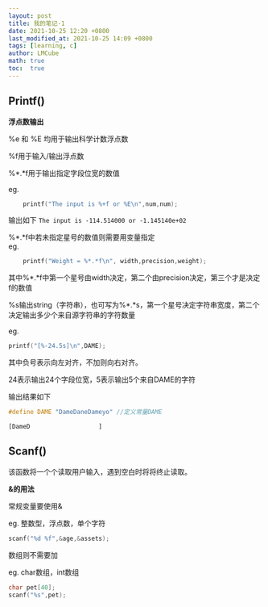 ```yaml
---
layout: post
title: 我的笔记-1
date: 2021-10-25 12:20 +0800
last_modified_at: 2021-10-25 14:09 +0800
tags: [learning, c]
author: LMCube
math: true
toc:  true
---
```

## Printf()

**浮点数输出**

%e 和 %E 均用于输出科学计数浮点数  

%f用于输入/输出浮点数  

%\*.\*f用于输出指定字段位宽的数值  

eg.  

```c
    printf("The input is %+f or %E\n",num,num);
```
输出如下 
`The input is -114.514000 or -1.145140e+02`

%\*.\*f中若未指定星号的数值则需要用变量指定  
eg.

```c
    printf("Weight = %*.*f\n", width,precision,weight);
```

其中%\*.\*f中第一个星号由width决定，第二个由precision决定，第三个才是决定f的数值

  

%s输出string（字符串），也可写为%\*.\*s，第一个星号决定字符串宽度，第二个决定输出多少个来自源字符串的字符数量

eg.



```c
printf("[%-24.5s]\n",DAME);
```



其中负号表示向左对齐，不加则向右对齐。

24表示输出24个字段位宽，5表示输出5个来自DAME的字符

输出结果如下

```c
#define DAME "DameDaneDameyo" //定义常量DAME
```

`[DameD                   ]`



## Scanf()

该函数将一个个读取用户输入，遇到空白时将将终止读取。



**&的用法**



常规变量要使用&

eg. 整数型，浮点数，单个字符

```  c
scanf("%d %f",&age,&assets);
```

数组则不需要加

eg.  char数组，int数组

```c
char pet[40];
scanf("%s",pet);
```